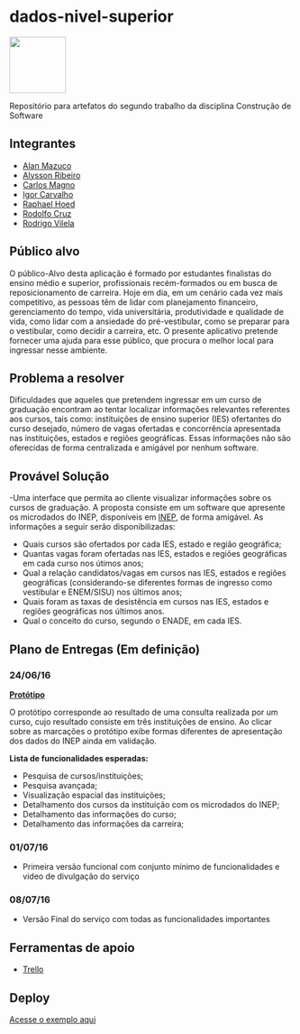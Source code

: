 # dados-nivel-superior

<img src="http://www.infoescola.com/wp-content/uploads/2014/04/unb.jpg" width="100"/>

Repositório para artefatos do segundo trabalho da disciplina Construção de Software

## Integrantes
- [Alan Mazuco](https://github.com/alanMazuco)
- [Alysson Ribeiro](https://github.com/alyssondsr)
- [Carlos Magno](https://github.com/magno-ppca)
- [Igor Carvalho](https://github.com/igorSilCar)
- [Raphael Hoed](https://github.com/raphael-hoed)
- [Rodolfo Cruz](https://github.com/rodolfocruzbsb)
- [Rodrigo Vilela](https://github.com/rodrigovilela)

## Público alvo
O público-Alvo desta aplicação é formado por estudantes finalistas do ensino médio e superior, profissionais recém-formados ou em busca de reposicionamento de carreira. Hoje em dia, em um cenário cada vez mais competitivo, as pessoas têm de lidar com planejamento financeiro, gerenciamento do tempo, vida universitária, produtividade e qualidade de vida, como lidar com a ansiedade do pré-vestibular, como se preparar para o vestibular, como decidir a carreira, etc. O presente aplicativo pretende fornecer uma ajuda para esse público, que procura o melhor local para ingressar nesse ambiente.

## Problema a resolver
Dificuldades que aqueles que pretendem ingressar em um curso de graduação encontram ao tentar localizar informações relevantes referentes aos cursos, tais como: instituições  de ensino superior (IES) ofertantes do curso desejado, número de vagas ofertadas e concorrência apresentada nas instituições, estados e regiões geográficas.
Essas informações não são oferecidas de forma centralizada e amigável por nenhum software.

## Provável Solução
-Uma interface que permita ao cliente visualizar informações sobre os cursos de graduação. A proposta consiste em um software que apresente os microdados do INEP, disponíveis em [INEP](http://portal.inep.gov.br/basica-levantamentos-microdados), de forma amigável.
As informações a seguir serão disponibilizadas:
- Quais cursos são ofertados por cada IES, estado e região geográfica;
- Quantas vagas foram ofertadas nas IES, estados e regiões geográficas em cada curso nos útimos anos;
- Qual a relação candidatos/vagas em cursos nas IES, estados e regiões geográficas (considerando-se diferentes formas de ingresso como vestibular e ENEM/SISU) nos últimos anos;
- Quais foram as taxas de desistência em cursos nas IES, estados e regiões geográficas nos últimos anos.
- Qual o conceito do curso, segundo o ENADE, em cada IES. 

## Plano de Entregas (Em definição)

### 24/06/16

**[Protótipo](https://ondeestudar.herokuapp.com/)**

O protótipo corresponde ao resultado de uma consulta realizada por um curso, cujo resultado consiste em três instituições de ensino. Ao clicar sobre as marcações o protótipo exibe formas diferentes de apresentação dos dados do INEP ainda em validação.

**Lista de funcionalidades esperadas:**
- Pesquisa de cursos/instituições;
- Pesquisa avançada;
- Visualização espacial das instituições;
- Detalhamento dos cursos da instituição com os microdados do INEP;
- Detalhamento das informações do curso;
- Detalhamento das informações da carreira;

### 01/07/16 

- Primeira versão funcional com conjunto mínimo de funcionalidades e video de divulgação do serviço

### 08/07/16 

- Versão Final do serviço com todas as funcionalidades importantes

## Ferramentas de apoio
* [Trello](https://trello.com/b/HqxCn7sP/projeto2-ppca-unb)

## Deploy
[Acesse o exemplo aqui](https://ondeestudar.herokuapp.com/)
